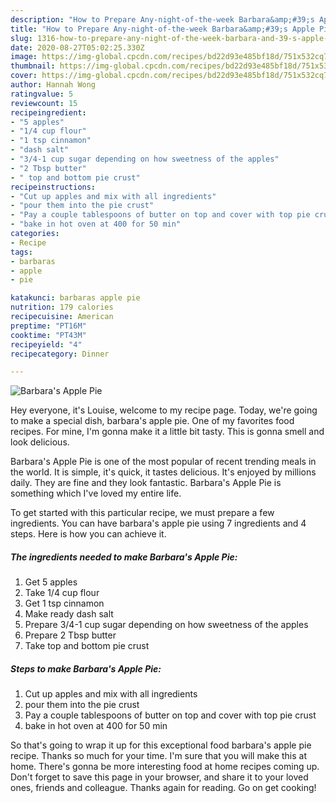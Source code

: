 ```yaml
---
description: "How to Prepare Any-night-of-the-week Barbara&amp;#39;s Apple Pie"
title: "How to Prepare Any-night-of-the-week Barbara&amp;#39;s Apple Pie"
slug: 1316-how-to-prepare-any-night-of-the-week-barbara-and-39-s-apple-pie
date: 2020-08-27T05:02:25.330Z
image: https://img-global.cpcdn.com/recipes/bd22d93e485bf18d/751x532cq70/barbaras-apple-pie-recipe-main-photo.jpg
thumbnail: https://img-global.cpcdn.com/recipes/bd22d93e485bf18d/751x532cq70/barbaras-apple-pie-recipe-main-photo.jpg
cover: https://img-global.cpcdn.com/recipes/bd22d93e485bf18d/751x532cq70/barbaras-apple-pie-recipe-main-photo.jpg
author: Hannah Wong
ratingvalue: 5
reviewcount: 15
recipeingredient:
- "5 apples"
- "1/4 cup flour"
- "1 tsp cinnamon"
- "dash salt"
- "3/4-1 cup sugar depending on how sweetness of the apples"
- "2 Tbsp butter"
- " top and bottom pie crust"
recipeinstructions:
- "Cut up apples and mix with all ingredients"
- "pour them into the pie crust"
- "Pay a couple tablespoons of butter on top and cover with top pie crust"
- "bake in hot oven at 400 for 50 min"
categories:
- Recipe
tags:
- barbaras
- apple
- pie

katakunci: barbaras apple pie 
nutrition: 179 calories
recipecuisine: American
preptime: "PT16M"
cooktime: "PT43M"
recipeyield: "4"
recipecategory: Dinner

---
```



![Barbara&#39;s Apple Pie](https://img-global.cpcdn.com/recipes/bd22d93e485bf18d/751x532cq70/barbaras-apple-pie-recipe-main-photo.jpg)

Hey everyone, it's Louise, welcome to my recipe page. Today, we're going to make a special dish, barbara&#39;s apple pie. One of my favorites food recipes. For mine, I'm gonna make it a little bit tasty. This is gonna smell and look delicious.

Barbara&#39;s Apple Pie is one of the most popular of recent trending meals in the world. It is simple, it's quick, it tastes delicious. It's enjoyed by millions daily. They are fine and they look fantastic. Barbara&#39;s Apple Pie is something which I've loved my entire life.




To get started with this particular recipe, we must prepare a few ingredients. You can have barbara&#39;s apple pie using 7 ingredients and 4 steps. Here is how you can achieve it.

<!--inarticleads1-->

##### The ingredients needed to make Barbara&#39;s Apple Pie:

1. Get 5 apples
1. Take 1/4 cup flour
1. Get 1 tsp cinnamon
1. Make ready dash salt
1. Prepare 3/4-1 cup sugar depending on how sweetness of the apples
1. Prepare 2 Tbsp butter
1. Take  top and bottom pie crust




<!--inarticleads2-->

##### Steps to make Barbara&#39;s Apple Pie:

1. Cut up apples and mix with all ingredients
1. pour them into the pie crust
1. Pay a couple tablespoons of butter on top and cover with top pie crust
1. bake in hot oven at 400 for 50 min




So that's going to wrap it up for this exceptional food barbara&#39;s apple pie recipe. Thanks so much for your time. I'm sure that you will make this at home. There's gonna be more interesting food at home recipes coming up. Don't forget to save this page in your browser, and share it to your loved ones, friends and colleague. Thanks again for reading. Go on get cooking!
